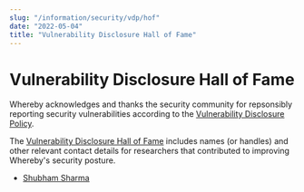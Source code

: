 ```yaml
---
slug: "/information/security/vdp/hof"
date: "2022-05-04"
title: "Vulnerability Disclosure Hall of Fame"
---
```



# Vulnerability Disclosure Hall of Fame

Whereby acknowledges and thanks the security community for repsonsibly reporting security vulnerabilities according to the [Vulnerability Disclosure Policy](https://whereby.com/information/security/vdp).

The [Vulnerability Disclosure Hall of Fame](https://whereby.com/information/security/vdp/hof) includes names (or handles) and other relevant contact details for researchers that contributed to improving Whereby's security posture.

- [Shubham Sharma](https://www.linkedin.com/in/secshubhamsharma/)
